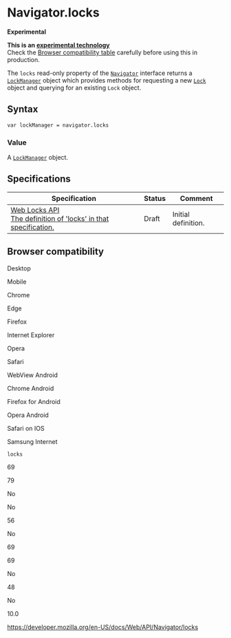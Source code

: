 Navigator.locks
===============

**Experimental**

**This is an [experimental technology](https://developer.mozilla.org/en-US/docs/MDN/Guidelines/Conventions_definitions#experimental)**  
Check the [Browser compatibility table](#browser_compatibility) carefully before using this in production.

The `locks` read-only property of the [`Navigator`](../navigator) interface returns a [`LockManager`](../lockmanager) object which provides methods for requesting a new [`Lock`](../lock) object and querying for an existing `Lock` object.

Syntax
------

    var lockManager = navigator.locks

### Value

A [`LockManager`](../lockmanager) object.

Specifications
--------------

<table><thead><tr class="header"><th>Specification</th><th>Status</th><th>Comment</th></tr></thead><tbody><tr class="odd"><td><a href="https://wicg.github.io/web-locks/#navigator-mixins">Web Locks API<br />
<span class="small">The definition of 'locks' in that specification.</span></a></td><td><span class="spec-draft">Draft</span></td><td>Initial definition.</td></tr></tbody></table>

Browser compatibility
---------------------

Desktop

Mobile

Chrome

Edge

Firefox

Internet Explorer

Opera

Safari

WebView Android

Chrome Android

Firefox for Android

Opera Android

Safari on IOS

Samsung Internet

`locks`

69

79

No

No

56

No

69

69

No

48

No

10.0

<a href="https://developer.mozilla.org/en-US/docs/Web/API/Navigator/locks" class="_attribution-link">https://developer.mozilla.org/en-US/docs/Web/API/Navigator/locks</a>
